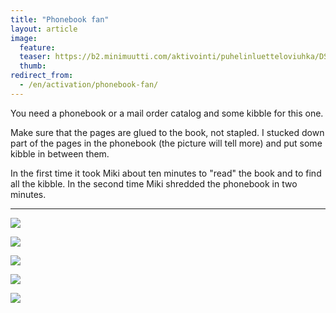 ```yaml
---
title: "Phonebook fan"
layout: article
image:
  feature:
  teaser: https://b2.minimuutti.com/aktivointi/puhelinluetteloviuhka/DSC25474-245px.jpg
  thumb:
redirect_from:
  - /en/activation/phonebook-fan/
---
```


You need a phonebook or a mail order catalog and some kibble for this one.

Make sure that the pages are glued to the book, not stapled. I stucked down part of the pages in the phonebook (the picture will tell more) and put some kibble in between them.

In the first time it took Miki about ten minutes to "read" the book and to find all the kibble. In the second time Miki shredded the phonebook in two minutes.

---

![](https://b2.minimuutti.com/aktivointi/puhelinluetteloviuhka/DSC25474_2-800px.jpg)

![](https://b2.minimuutti.com/aktivointi/puhelinluetteloviuhka/DSC25478_2-800px.jpg)

![](https://b2.minimuutti.com/aktivointi/puhelinluetteloviuhka/DSC25659_2-800px.jpg)

![](https://b2.minimuutti.com/aktivointi/puhelinluetteloviuhka/DSC38061-800px.jpg)

![](https://b2.minimuutti.com/aktivointi/puhelinluetteloviuhka/DSC38063-800px.jpg)
